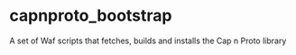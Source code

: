 # capnproto_bootstrap
A set of Waf scripts that fetches, builds and installs the Cap n Proto library 
